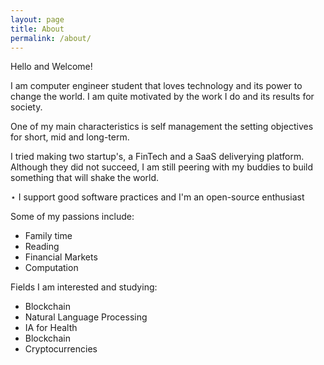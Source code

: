 ```yaml
---
layout: page
title: About
permalink: /about/
---
```


Hello and Welcome!

I am computer engineer student that loves technology and its power to change the world. I am quite 
motivated by the work I do and its results for society. 

One of my main characteristics is self management the setting objectives for short, mid and long-term.

I tried making two startup's, a FinTech and a SaaS deliverying platform. Although they did not succeed, I am still peering with my buddies to build something that will shake the world.

⋆ I support good software practices and I'm an open-source enthusiast 

Some of my passions include:
- Family time
- Reading
- Financial Markets
- Computation

Fields I am interested and studying:
- Blockchain
- Natural Language Processing
- IA for Health
- Blockchain 
- Cryptocurrencies